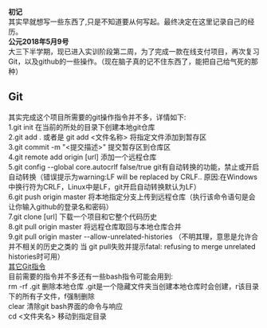 **初记**  
其实早就想写一些东西了,只是不知道要从何写起。最终决定在这里记录自己的经历。  
**公元2018年5月9号**  
 大三下半学期，现已进入实训阶段第二周，为了完成一款在线支付项目，再次复习Git，以及github的一些操作。（现在脑子真的记不住东西了，能把自己给气死的那种）   
## Git  
其实完成这个项目所需要的git操作指令并不多，详情如下:  
1.git init 在当前的所处的目录下创建本地git仓库  
2.git add . 或者是 git add <文件名称> 将指定文件添加到暂存区  
3.git commit -m "<提交描述>" 提交暂存区到仓库区  
4.git remote add origin [url] 添加一个远程仓库  
5.git config --global core.autocrlf false/true git有自动转换的功能，禁止或开启自动转换（错误提示为warning:LF will be replaced by CRLF.. 原因:在Windows中换行符为CRLF，Linux中是LF，git开启自动转换默认为LF）  
6.git push origin master 将本地指定分支上传到远程仓库（执行该命令语句是会让你输入github的登录名和密码）  
7.git clone [url] 下载一个项目和它整个代码历史  
8.git pull origin master 将远程仓库取回与本地仓库合并  
9.git pull origin master --allow-unrelated-histories （不明其理，意思是允许合并不相关的历史之类的 当 git pull失败并提示fatal: refusing to merge unrelated histories时可用）  
[其它Git指令](http://www.ruanyifeng.com/blog/2015/12/git-cheat-sheet.html)  
目前需要的指令并不多还有一些bash指令可能会用到:  
rm -rf .git 删除本地仓库  .git是一个隐藏文件夹当创建本地仓库时会创建，r该目录下的所有子文件，f强制删除  
clear 清除git bash界面的命令与响应  
cd <文件夹名> 移动到指定目录  

